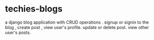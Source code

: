 # techies-blogs
a django blog application with CRUD operations .
signup or signin to the blog , create post , view user's profile. update or delete post. 
view other user's posts.
